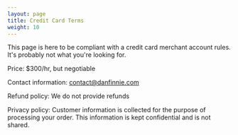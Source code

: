 ```yaml
---
layout: page
title: Credit Card Terms
weight: 10
---
```


This page is here to be compliant with a credit card merchant account rules.  It's probably not what you're looking for.

Price: $300/hr, but negotiable

Contact information: contact@danfinnie.com

Refund policy: We do not provide refunds

Privacy policy: Customer information is collected for the purpose of processing your order. This information is kept confidential and is not shared.
